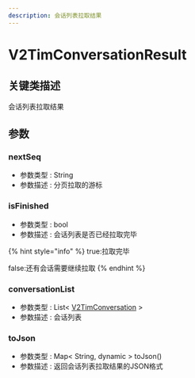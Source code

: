 ```yaml
---
description: 会话列表拉取结果
---
```


# V2TimConversationResult

## 关键类描述

会话列表拉取结果

## 参数

### nextSeq

* 参数类型 : String
* 参数描述 : 分页拉取的游标

### isFinished

* 参数类型 : bool
* 参数描述 : 会话列表是否已经拉取完毕

{% hint style="info" %}
true:拉取完毕&#x20;

false:还有会话需要继续拉取
{% endhint %}

### conversationList

* 参数类型 : List< [V2TimConversation](v2timconversation.md) >
* 参数描述 : 会话列表

### toJson

* 参数类型 : Map< String, dynamic > toJson()
* 参数描述 : 返回会话列表拉取结果的JSON格式
